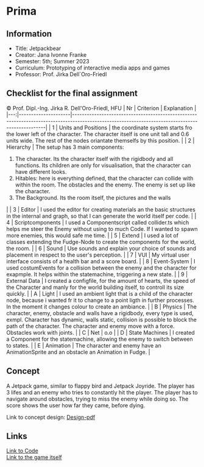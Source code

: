 # Prima



## Information

<ul><li>Title: Jetpackbear</li><li>Creator: Jana Ivonne Franke</li><li>Semester: 5th; Summer 2023</li><li>Curriculum: Prototyping of interactive media apps and games</li><li>Professor: Prof. Jirka Dell´Oro-Friedl</li></ul>


## Checklist for the final assignment
© Prof. Dipl.-Ing. Jirka R. Dell'Oro-Friedl, HFU
| Nr | Criterion           | Explanation                                                                                                                                     |
|---:|---------------------|-------------------------------------------------------------------------------------------------------------------------------------------------|
|  1 | Units and Positions | the coordinate system starts fro the lower left of the character. The character itself is one unit tall and 0.6 units wide. The rest of the nodes oriantate themselfs by this position.                                                               |
|  2 | Hierarchy           | The setup has 3 main components:<ol><li>The character. Its the character itself with the rigidbody and all functions. Its children are only for visualisation, that the character can have different looks. </li> <li>Hitables: here is everything defined, that the character can collide with within the room. The obstacles and the enemy. The enemy is set up like the character.</li><li>The Background. Its the room itself, the pictures and the walls</li> </ol>                                                                           |
|  3 | Editor              | I used the editor for creating materials an the basic structures in the internal and graph, so that I can generate the world itself per code.                                                               |
|  4 | Scriptcomponents    | I used a Componentscript called collider.ts which helps me steer the Enemy without using to much Code. If I wanted to spawn more enemies, this would safe me time.                                                           |
|  5 | Extend              | I used a lot of classes extending the Fudge-Node to create the components for the world, the room.                       |
|  6 | Sound               | Use sounds and explain your choice of sounds and placement in respect to the user's perception.                                                 |
|  7 | VUI                 | My virtual user interface consists of a health bar and a score board.                                            |
|  8 | Event-System        | I used costumEvents for a collision between the enemy and the character for exapmple. It helps within the statemachine, triggering a new state. |
|  9 | External Data       | I created a configfile, for the amount of hearts, the speed of the Character and manly for the world building itself, to controll its size quickly.                              |
|  A | Light               | I used an ambient light that is a child of the character node, because i wanted fr it to change to a point ligth in further processes. In the moment it changes colour to create an ambiance.                                                                     |
|  B | Physics             | The character, enemy, obstacle and walls have a rigidbody, every type is used, exmpl. Character has dynamic, walls static, collision is possible to block the path of the character. The character and enemy move with a force. Obstacles work with joints.                                       |
|  C | Net                 | o.o                                                                                            |
|  D | State Machines      | I created a Component for the statemachine, allowing the enemy to switch between to states.                                    |
|  E | Animation           | The character and enemy have an AnimationSprite and an obstacle an Animation in Fudge.                                              |




## Concept
A Jetpack game, similar to flappy bird and Jetpack Joyride. The player has 3 lifes and an enemy who tries to constantly hit the player. The player has to navigate around obstacles, trying to miss the enemy while doing so. The score shows the user how far they came, before dying.

Link to concept design: [Design-pdf](https://github.com/CleoKaty/Jetpackbear/blob/8105b24642cfc16725379ec9ed31d3977fc68bd7/jetpackbearConceptdesign.pdf) 

## Links

[Link to Code](https://github.com/CleoKaty/Jetpackbear)   
[Link to the game itself](https://cleokaty.github.io/Jetpackbear/)

